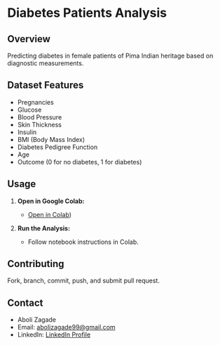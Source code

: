 # Diabetes Patients Analysis

## Overview

Predicting diabetes in female patients of Pima Indian heritage based on diagnostic measurements.

## Dataset Features

- Pregnancies
- Glucose
- Blood Pressure
- Skin Thickness
- Insulin
- BMI (Body Mass Index)
- Diabetes Pedigree Function
- Age
- Outcome (0 for no diabetes, 1 for diabetes)

## Usage

1. **Open in Google Colab:**
   - [Open in Colab](https://colab.research.google.com/drive/1-_QClvrTS2Uo1g-r9sbT27FO6udnJWRi?usp=sharing))

2. **Run the Analysis:**
   - Follow notebook instructions in Colab.

## Contributing

Fork, branch, commit, push, and submit pull request.

## Contact

- Aboli Zagade
- Email: abolizagade99@gmail.com
- LinkedIn: [LinkedIn Profile]((https://www.linkedin.com/in/aboli-zagade-683383226)https://www.linkedin.com/in/aboli-zagade-683383226)
